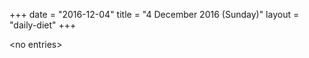 +++
date = "2016-12-04"
title = "4 December 2016 (Sunday)"
layout = "daily-diet"
+++


\<no entries\>

